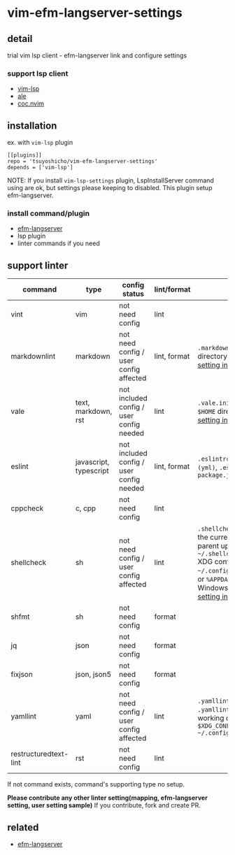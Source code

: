 # vim-efm-langserver-settings

## detail

trial vim lsp client - efm-langserver link and configure settings

### support lsp client

- [vim-lsp](https://github.com/prabirshrestha/vim-lsp)
- [ale](https://github.com/dense-analysis/ale)
- [coc.nvim](https://github.com/neoclide/coc.nvim)

## installation

ex. with `vim-lsp` plugin

```vim
[[plugins]]
repo = 'tsuyoshicho/vim-efm-langserver-settings'
depends = ['vim-lsp']
```

NOTE:
If you install `vim-lsp-settings` plugin,  LspInstallServer command using are ok, but settings please keeping to disabled.
This plugin setup efm-langserver.

### install command/plugin

- [efm-langserver](https://github.com/mattn/efm-langserver)
- lsp plugin
- linter commands if you need

## support linter

| command                | type                   | config status                            | lint/format  | note                                                                                                                                                                                                                                                                                               |
|-----------------------|------------------------|------------------------------------------|--------------|----------------------------------------------------------------------------------------------------------------------------------------------------------------------------------------------------------------------------------------------------------------------------------------------------|
| vint                  | vim                    | not need config                          | lint         |                                                                                                                                                                                                                                                                                                    |
| markdownlint          | markdown               | not need config / user config affected   | lint, format | `.markdownlint.json` in the current directory<br> [setting in project root sample](example/efm-langserver/root/.markdownlint.json)                                                                                                                                                                 |
| vale                  | text, markdown, rst    | not included config / user config needed | lint         | `.vale.ini` in the current directory<br> `$HOME` directory <br> [setting in home sample](example/efm-langserver/home/.vale.ini)                                                                                                                                                                    |
| eslint                | javascript, typescript | not included config / user config needed | lint, format | `.eslintrc.js`, `.eslintrc.yaml (yml)`, `.eslintrc.json`, `package.json`                                                                                                                                                                                                                           |
| cppcheck              | c, cpp                 | not need config                          | lint         |                                                                                                                                                                                                                                                                                                    |
| shellcheck            | sh                     | not need config / user config affected   | lint         | `.shellcheckrc` or `shellcheckrc` in the current directory(search parent upto root)<br> `~/.shellcheckrc` <br>  XDG config directory (usually `~/.config/shellcheckrc` ) on Unix, or `%APPDATA%/shellcheckrc` on Windows. <br> [setting in home sample](example/efm-langserver/home/.shellcheckrc) |
| shfmt                 | sh                     | not need config                          | format       |                                                                                                                                                                                                                                                                                                    |
| jq                    | json                   | not need config                          | format       |                                                                                                                                                                                                                                                                                                    |
| fixjson               | json, json5            | not need config                          | format       |                                                                                                                                                                                                                                                                                                    |
| yamllint              | yaml                   | not need config / user config affected   | lint         | `.yamllint` , `.yamllint.yaml` or `.yamllint.yml` in the current working directory<br> `$XDG_CONFIG_HOME/yamllint/config` <br> `~/.config/yamllint/config`                                                                                                                                         |
| restructuredtext-lint | rst                    | not need config                          | lint         |                                                                                                                                                                                                                                                                                                    |

If not command exists, command's supporting type no setup.

**Please contribute any other linter setting(mapping, efm-langserver setting, user setting sample)**
If you contribute, fork and create PR.

## related

- [efm-langserver](https://github.com/mattn/efm-langserver)
